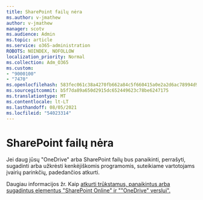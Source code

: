 ```yaml
---
title: SharePoint failų nėra
ms.author: v-jmathew
author: v-jmathew
manager: scotv
ms.audience: Admin
ms.topic: article
ms.service: o365-administration
ROBOTS: NOINDEX, NOFOLLOW
localization_priority: Normal
ms.collection: Adm_O365
ms.custom:
- "9000100"
- "7470"
ms.openlocfilehash: 583fec061c38a4270fb662a84c5f660415a0e2a2d6ac78994d9cb8d8b6b3d8b8
ms.sourcegitcommit: b5f7da89a650d2915dc652449623c78be6247175
ms.translationtype: MT
ms.contentlocale: lt-LT
ms.lasthandoff: 08/05/2021
ms.locfileid: "54023314"
---
```

# <a name="sharepoint-files-are-missing"></a>SharePoint failų nėra

Jei daug jūsų "OneDrive" arba SharePoint failų bus panaikinti, perrašyti, sugadinti arba užkrėsti kenkėjiškomis programomis, suteikiame vartotojams įvairių parinkčių, padedančios atkurti.

Daugiau informacijos žr. Kaip [atkurti trūkstamus, panaikintus arba sugadintus elementus "SharePoint Online" ir ""OneDrive" verslui".](https://go.microsoft.com/fwlink/?linkid=2110774)

